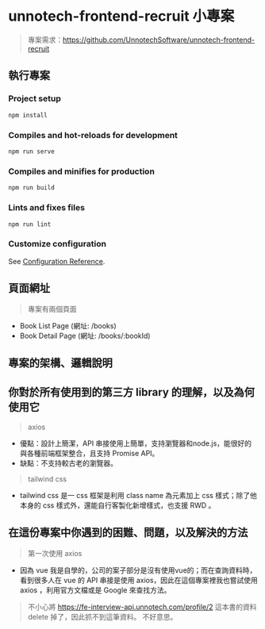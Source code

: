 # unnotech-frontend-recruit 小專案
> 專案需求：https://github.com/UnnotechSoftware/unnotech-frontend-recruit

## 執行專案

### Project setup
```
npm install
```
### Compiles and hot-reloads for development
```
npm run serve
```
### Compiles and minifies for production
```
npm run build
```
### Lints and fixes files
```
npm run lint
```
### Customize configuration
See [Configuration Reference](https://cli.vuejs.org/config/).

## 頁面網址
> 專案有兩個頁面
* Book List Page (網址: /books)
* Book Detail Page (網址: /books/:bookId)

## 專案的架構、邏輯說明

## 你對於所有使用到的第三方 library 的理解，以及為何使用它
> axios
* 優點：設計上簡潔，API 串接使用上簡單，支持瀏覽器和node.js，能很好的與各種前端框架整合，且支持 Promise API。
* 缺點：不支持較古老的瀏覽器。

> tailwind css
* tailwind css 是一 css 框架是利用 class name 為元素加上 css 樣式；除了他本身的 css 樣式外，還能自行客製化新增樣式，也支援 RWD 。

## 在這份專案中你遇到的困難、問題，以及解決的方法
> 第一次使用 axios
* 因為 vue 我是自學的，公司的案子部分是沒有使用vue的；而在查詢資料時，看到很多人在 vue 的 API 串接是使用 axios，因此在這個專案裡我也嘗試使用 axios ，利用官方文檔或是 Google 來查找方法。
> 不小心將 https://fe-interview-api.unnotech.com/profile/2 這本書的資料 delete 掉了，因此抓不到這筆資料。
不好意思。

